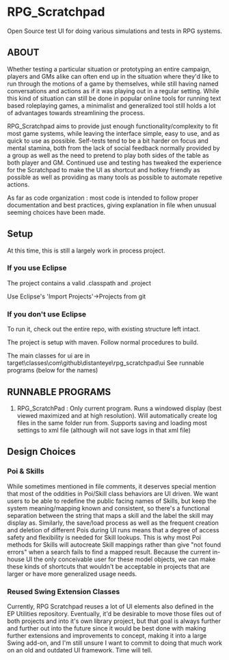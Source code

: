 # RPG_Scratchpad
Open Source test UI for doing various simulations and tests in RPG systems.

## ABOUT

Whether testing a particular situation or prototyping an entire campaign, players and GMs alike can often end up in the situation where they'd like to run through the motions of a game by themselves, while still having named conversations and actions as if it was playing out in a regular setting. While this kind of situation can still be done in popular online tools for running text based roleplaying games, a minimalist and generalized tool still holds a lot of advantages towards streamlining the process.

RPG_Scratchpad aims to provide just enough functionality/complexity to fit most game systems, while leaving the interface simple, easy to use, and as quick to use as possible. Self-tests tend to be a bit harder on focus and mental stamina, both from the lack of social feedback normally provided by a group as well as the need to pretend to play both sides of the table as both player and GM. Continued use and testing has tweaked the experience for the Scratchpad to make the UI as shortcut and hotkey friendly as possible as well as providing as many tools as possible to automate repetive actions. 

As far as code organization : most code is intended to follow proper documentation and best practices, giving explanation in file when unusual seeming choices have been made. 

## Setup

At this time, this is still a largely work in process project. 

### If you use Eclipse

The project contains a valid .classpath and .project

Use Eclipse's 'Import Projects'->Projects from git

### If you don't use Eclipse
To run it, check out the entire repo, with existing structure left intact.

The project is setup with maven. Follow normal procedures to build.

The main classes for ui are in target\classes\com\github\distanteye\rpg_scratchpad\ui
See runnable programs (below for the names)

## RUNNABLE PROGRAMS

1) RPG_ScratchPad : Only current program. Runs a windowed display (best viewed maximized and at high resolution). Will automatically create log files in the same folder run from. Supports saving and loading most settings to xml file (although will not save logs in that xml file)

## Design Choices

### Poi & Skills

While sometimes mentioned in file comments, it deserves special mention that most of the oddities in Poi/Skill class behaviors are UI driven. We want users to be able to redefine the public facing names of Skills, but keep the system meaning/mapping known and consistent, so there's a functional separation between the string that maps a skill and the label the skill may display as. Similarly, the save/load process as well as the frequent creation and deletion of different Pois during UI runs means that a degree of access safety and flexibility is needed for Skill lookups. This is why most Poi methods for Skills will autocreate Skill mappings rather than give "not found errors" when a search fails to find a mapped result. Because the current in-house UI the only conceivable user for these model objects, we can make these kinds of shortcuts that wouldn't be acceptable in projects that are larger or have more generalized usage needs.

### Reused Swing Extension Classes

Currently, RPG Scratchpad reuses a lot of UI elements also defined in the EP Utilities repository. Eventually, it'd be desirable to move those files out of both projects and into it's own library project, but that goal is always further and further out into the future since it would be best done with making further extensions and improvements to concept, making it into a large Swing add-on, and I'm still unsure I want to commit to doing that much work on an old and outdated UI framework. Time will tell.